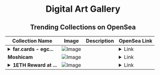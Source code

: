 <div align="center">

# Digital Art Gallery

## Trending Collections on OpenSea

| Collection Name                       | Image                                                                                     | Description                       | OpenSea Link                                                                                          |
|---------------------------------------|-------------------------------------------------------------------------------------------|-----------------------------------|--------------------------------------------------------------------------------------------------------|
| **<details><summary>far.cards - egc...</summary>far.cards - egcth96</details>** | ![Image](https://i.seadn.io/s/raw/files/5a839d79691bcfec4a7bc7d241913346.png?w=500&auto=format?w=200&auto=format) |  | <details><summary>Link</summary>[far.cards - egcth96](https://opensea.io/collection/far-cards-egcth96)</details> |
| **Moshicam** | ![Image](https://i.seadn.io/s/raw/files/f2c0a928407f5762dac648e1adef8e0d.png?w=500&auto=format?w=200&auto=format) |  | <details><summary>Link</summary>[Moshicam](https://opensea.io/collection/moshicam-3751)</details> |
| **<details><summary>1ETH Reward at ...</summary>1ETH Reward at [ web3-eth.lol ] 🎁</details>** | ![Image](https://i.seadn.io/s/raw/files/11125ee26421411daba4dab7170cc854.jpg?w=500&auto=format?w=200&auto=format) |  | <details><summary>Link</summary>[1ETH Reward at [ web3-eth.lol ] 🎁](https://opensea.io/collection/1eth-reward-at-web3-eth-lol-97)</details> |

</div>